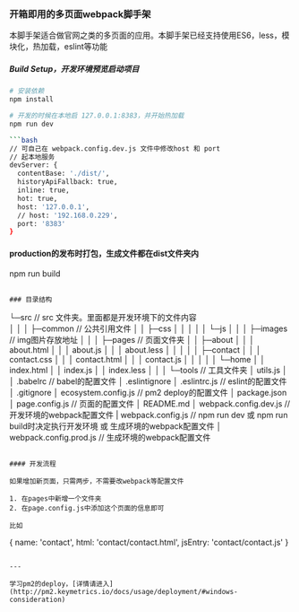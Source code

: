 ### 开箱即用的多页面webpack脚手架
本脚手架适合做官网之类的多页面的应用。本脚手架已经支持使用ES6，less，模块化，热加载，eslint等功能

##### Build Setup，开发环境预览启动项目

``` bash
# 安装依赖
npm install

# 开发的时候在本地启 127.0.0.1:8383，并开始热加载
npm run dev

```bash
// 可自己在 webpack.config.dev.js 文件中修改host 和 port
// 起本地服务
devServer: {  
  contentBase: './dist/',  
  historyApiFallback: true,  
  inline: true,  
  hot: true,  
  host: '127.0.0.1',
  // host: '192.168.0.229',
  port: '8383'
}
```

#### production的发布时打包，生成文件都在dist文件夹内
npm run build

```

### 目录结构

```
└─src                                      // src 文件夹。里面都是开发环境下的文件内容  
│    │
│    ├─common                              // 公共引用文件
│    │  ├─css
│    │  │ 
│    │  └─js
│    │
│    ├─images                              // img图片存放地址
│    │
│    ├─pages                               // 页面文件夹
│    │  ├─about
│    │  │      about.html
│    │  │      about.js
│    │  │      about.less
│    │  │
│    │  ├─contact
│    │  │      contact.css
│    │  │      contact.html
│    │  │      contact.js
│    │  │
│    │  └─home
│    │          index.html
│    │          index.js
│    │          index.less
│    │
│    └─tools                          // 工具文件夹
│            utils.js
│
│  .babelrc                         // babel的配置文件
│  .eslintignore
│  .eslintrc.js                     // eslint的配置文件
│  .gitignore
│  ecosystem.config.js              // pm2 deploy的配置文件
│  package.json
│  page.config.js                   // 页面的配置文件
│  README.md
│  webpack.config.dev.js            // 开发环境的webpack配置文件
|  webpack.config.js                // npm run dev 或 npm run build时决定执行开发环境 或 生成环境的webpack配置文件
│  webpack.config.prod.js           // 生成环境的webpack配置文件
         
```

#### 开发流程

如果增加新页面，只需两步，不需要改webpack等配置文件

1. 在pages中新增一个文件夹
2. 在page.config.js中添加这个页面的信息即可

比如
```
  {
    name: 'contact',
    html: 'contact/contact.html',
    jsEntry: 'contact/contact.js'
  }

```

---  

学习pm2的deploy，[详情请进入](http://pm2.keymetrics.io/docs/usage/deployment/#windows-consideration)
